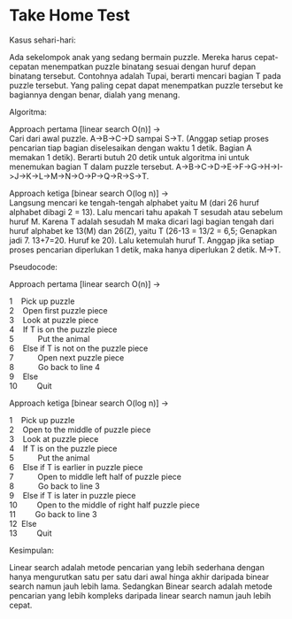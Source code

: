 # Take Home Test

Kasus sehari-hari: 

Ada sekelompok anak yang sedang bermain puzzle. Mereka harus cepat-cepatan menempatkan puzzle binatang sesuai dengan huruf depan binatang tersebut. Contohnya adalah Tupai, berarti mencari bagian T pada puzzle tersebut. Yang paling cepat dapat menempatkan puzzle tersebut ke bagiannya dengan benar, dialah yang menang.

Algoritma:

Approach pertama [linear search O(n)] -> </br>
Cari dari awal puzzle. A->B->C->D sampai S->T. (Anggap setiap proses pencarian tiap bagian diselesaikan dengan waktu 1 detik. Bagian A memakan 1 detik). Berarti butuh 20 detik untuk algoritma ini untuk menemukan bagian T dalam puzzle tersebut. A->B->C->D->E->F->G->H->I->J->K->L->M->N->O->P->Q->R->S->T.

Approach ketiga [binear search O(log n)] -> </br>
Langsung mencari ke tengah-tengah alphabet yaitu M (dari 26 huruf alphabet dibagi 2 = 13). Lalu mencari tahu apakah T sesudah atau sebelum huruf M. Karena T adalah sesudah M maka dicari lagi bagian tengah dari huruf alphabet ke 13(M) dan 26(Z), yaitu T (26-13 = 13/2 = 6,5; Genapkan jadi 7. 13+7=20. Huruf ke 20). Lalu ketemulah huruf T. Anggap jika setiap proses pencarian diperlukan 1 detik, maka hanya diperlukan 2 detik. M->T.

Pseudocode:

Approach pertama [linear search O(n)] -> 

1&nbsp;&nbsp;&nbsp;  Pick up puzzle </br>
2&nbsp;&nbsp;&nbsp;  Open first puzzle piece </br>
3&nbsp;&nbsp;&nbsp;  Look at puzzle piece </br>
4&nbsp;&nbsp;&nbsp;  If T is on the puzzle piece </br> 
5&nbsp;&nbsp;&nbsp;  &nbsp;&nbsp;&nbsp;&nbsp;&nbsp;&nbsp; Put the animal </br> 
6&nbsp;&nbsp;&nbsp;  Else if T is not on the puzzle piece </br>
7&nbsp;&nbsp;&nbsp;  &nbsp;&nbsp;&nbsp;&nbsp;&nbsp;&nbsp; Open next puzzle piece </br>
8&nbsp;&nbsp;&nbsp;  &nbsp;&nbsp;&nbsp;&nbsp;&nbsp;&nbsp; Go back to line 4 </br>
9&nbsp;&nbsp;&nbsp;  Else </br>
10&nbsp;             &nbsp;&nbsp;&nbsp;&nbsp;&nbsp;&nbsp; Quit

Approach ketiga [binear search O(log n)] ->

1&nbsp;&nbsp;&nbsp;  Pick up puzzle </br>
2&nbsp;&nbsp;&nbsp;  Open to the middle of puzzle piece </br>
3&nbsp;&nbsp;&nbsp;  Look at puzzle piece </br>
4&nbsp;&nbsp;&nbsp;  If T is on the puzzle piece </br>
5&nbsp;&nbsp;&nbsp;  &nbsp;&nbsp;&nbsp;&nbsp;&nbsp;&nbsp; Put the animal </br>
6&nbsp;&nbsp;&nbsp;  Else if T is earlier in puzzle piece  </br>
7&nbsp;&nbsp;&nbsp;  &nbsp;&nbsp;&nbsp;&nbsp;&nbsp;&nbsp; Open to middle left half of puzzle piece </br>
8&nbsp;&nbsp;&nbsp;  &nbsp;&nbsp;&nbsp;&nbsp;&nbsp;&nbsp; Go back to line 3 </br>
9&nbsp;&nbsp;&nbsp;  Else if T is later in puzzle piece  </br>
10&nbsp;             &nbsp;&nbsp;&nbsp;&nbsp;&nbsp;&nbsp; Open to the middle of right half puzzle piece </br>
11&nbsp;             &nbsp;&nbsp;&nbsp;&nbsp;&nbsp;&nbsp; Go back to line 3 </br>
12&nbsp;             Else </br>
13&nbsp;             &nbsp;&nbsp;&nbsp;&nbsp;&nbsp;&nbsp; Quit </br>

Kesimpulan:

Linear search adalah metode pencarian yang lebih sederhana dengan hanya mengurutkan satu per satu dari awal hinga akhir daripada binear search namun jauh lebih lama. Sedangkan Binear search adalah metode pencarian yang lebih kompleks daripada linear search namun jauh lebih cepat. 
